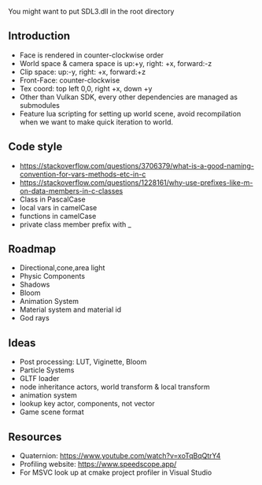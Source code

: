 You might want to put SDL3.dll in the root directory

## Introduction
- Face is rendered in counter-clockwise order
- World space & camera space is up:+y, right: +x, forward:-z
- Clip space: up:-y, right: +x, forward:+z
- Front-Face: counter-clockwise
- Tex coord: top left 0,0, right +x, down +y
- Other than Vulkan SDK, every other dependencies are managed as submodules
- Feature lua scripting for setting up world scene, avoid recompilation when we want to make quick iteration to world.

## Code style
- https://stackoverflow.com/questions/3706379/what-is-a-good-naming-convention-for-vars-methods-etc-in-c
- https://stackoverflow.com/questions/1228161/why-use-prefixes-like-m-on-data-members-in-c-classes
- Class in PascalCase
- local vars in camelCase
- functions in camelCase
- private class member prefix with _

## Roadmap
- Directional,cone,area light
- Physic Components
- Shadows
- Bloom
- Animation System
- Material system and material id
- God rays

## Ideas
- Post processing: LUT, Viginette, Bloom
- Particle Systems
- GLTF loader
- node inheritance actors, world transform & local transform
- animation system
- lookup key actor, components, not vector
- Game scene format

## Resources
- Quaternion: https://www.youtube.com/watch?v=xoTqBqQtrY4
- Profiling website: https://www.speedscope.app/
- For MSVC look up at cmake project profiler in Visual Studio

